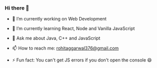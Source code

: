 ### Hi there 👋

<!--
**psycho376/psycho376** is a ✨ _special_ ✨ repository because its `README.md` (this file) appears on your GitHub profile.

Here are some ideas to get you started:
- 👯 I’m looking to collaborate on ...
- 🤔 I’m looking for help with ...
- 😄 Pronouns: ...
-->

- 🔭 I’m currently working on Web Development
- 🌱 I’m currently learning React, Node and Vanilla JavaScript
- 💬 Ask me about Java, C++ and JavaScript
- 📫 How to reach me: rohitaggarwal376@gmail.com

- ⚡ Fun fact: You can't get JS errors if you don't open the console 😄

